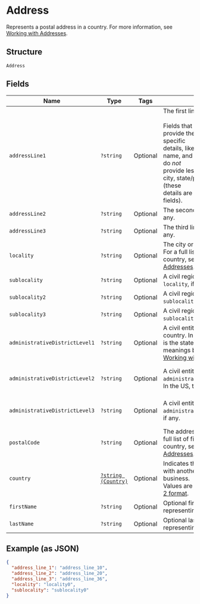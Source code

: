
# Address

Represents a postal address in a country.
For more information, see [Working with Addresses](https://developer.squareup.com/docs/build-basics/working-with-addresses).

## Structure

`Address`

## Fields

| Name | Type | Tags | Description | Getter | Setter |
|  --- | --- | --- | --- | --- | --- |
| `addressLine1` | `?string` | Optional | The first line of the address.<br><br>Fields that start with `address_line` provide the address's most specific<br>details, like street number, street name, and building name. They do *not*<br>provide less specific details like city, state/province, or country (these<br>details are provided in other fields). | getAddressLine1(): ?string | setAddressLine1(?string addressLine1): void |
| `addressLine2` | `?string` | Optional | The second line of the address, if any. | getAddressLine2(): ?string | setAddressLine2(?string addressLine2): void |
| `addressLine3` | `?string` | Optional | The third line of the address, if any. | getAddressLine3(): ?string | setAddressLine3(?string addressLine3): void |
| `locality` | `?string` | Optional | The city or town of the address. For a full list of field meanings by country, see [Working with Addresses](https://developer.squareup.com/docs/build-basics/working-with-addresses). | getLocality(): ?string | setLocality(?string locality): void |
| `sublocality` | `?string` | Optional | A civil region within the address's `locality`, if any. | getSublocality(): ?string | setSublocality(?string sublocality): void |
| `sublocality2` | `?string` | Optional | A civil region within the address's `sublocality`, if any. | getSublocality2(): ?string | setSublocality2(?string sublocality2): void |
| `sublocality3` | `?string` | Optional | A civil region within the address's `sublocality_2`, if any. | getSublocality3(): ?string | setSublocality3(?string sublocality3): void |
| `administrativeDistrictLevel1` | `?string` | Optional | A civil entity within the address's country. In the US, this<br>is the state. For a full list of field meanings by country, see [Working with Addresses](https://developer.squareup.com/docs/build-basics/working-with-addresses). | getAdministrativeDistrictLevel1(): ?string | setAdministrativeDistrictLevel1(?string administrativeDistrictLevel1): void |
| `administrativeDistrictLevel2` | `?string` | Optional | A civil entity within the address's `administrative_district_level_1`.<br>In the US, this is the county. | getAdministrativeDistrictLevel2(): ?string | setAdministrativeDistrictLevel2(?string administrativeDistrictLevel2): void |
| `administrativeDistrictLevel3` | `?string` | Optional | A civil entity within the address's `administrative_district_level_2`,<br>if any. | getAdministrativeDistrictLevel3(): ?string | setAdministrativeDistrictLevel3(?string administrativeDistrictLevel3): void |
| `postalCode` | `?string` | Optional | The address's postal code. For a full list of field meanings by country, see [Working with Addresses](https://developer.squareup.com/docs/build-basics/working-with-addresses). | getPostalCode(): ?string | setPostalCode(?string postalCode): void |
| `country` | [`?string (Country)`](../../doc/models/country.md) | Optional | Indicates the country associated with another entity, such as a business.<br>Values are in [ISO 3166-1-alpha-2 format](http://www.iso.org/iso/home/standards/country_codes.htm). | getCountry(): ?string | setCountry(?string country): void |
| `firstName` | `?string` | Optional | Optional first name when it's representing recipient. | getFirstName(): ?string | setFirstName(?string firstName): void |
| `lastName` | `?string` | Optional | Optional last name when it's representing recipient. | getLastName(): ?string | setLastName(?string lastName): void |

## Example (as JSON)

```json
{
  "address_line_1": "address_line_10",
  "address_line_2": "address_line_20",
  "address_line_3": "address_line_36",
  "locality": "locality0",
  "sublocality": "sublocality0"
}
```

